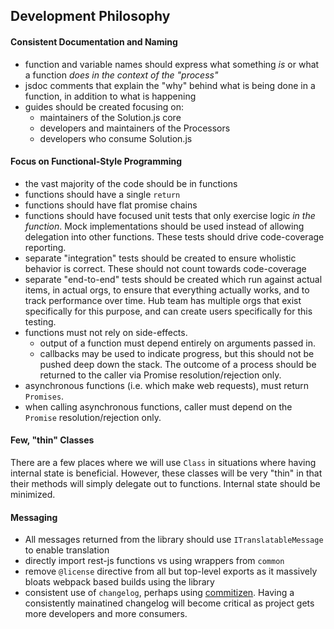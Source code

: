 ## Development Philosophy

#### Consistent Documentation and Naming
- function and variable names should express what something _is_ or what a function _does_ *in the context of the "process"*
- jsdoc comments that explain the "why" behind what is being done in a function, in addition to what is happening
- guides should be created focusing on: 
    - maintainers of the Solution.js core
    - developers and maintainers of the Processors
    - developers who consume Solution.js

#### Focus on Functional-Style Programming
- the vast majority of the code should be in functions
- functions should have a single `return`
- functions should have flat promise chains
- functions should have focused unit tests that only exercise logic _in the function_. Mock implementations should be used instead of allowing delegation into other functions. These tests should drive code-coverage reporting.
- separate "integration" tests should be created to ensure wholistic behavior is correct. These should not count towards code-coverage
- separate "end-to-end" tests should be created which run against actual items, in actual orgs, to ensure that everything actually works, and to track performance over time. Hub team has multiple orgs that exist specifically for this purpose, and can create users specifically for this testing.
- functions must not rely on side-effects. 
    - output of a function must depend entirely on arguments passed in.
    - callbacks may be used to indicate progress, but this should not be pushed deep down the stack. The outcome of a process should be returned to the caller via Promise resolution/rejection only.
- asynchronous functions (i.e. which make web requests), must return `Promises`.
- when calling asynchronous functions, caller must depend on the `Promise` resolution/rejection only.

#### Few, "thin" Classes
There are a few places where we will use `Class` in situations where having internal state is beneficial. However, these classes will be very "thin" in that their methods will simply delegate out to functions. Internal state should be minimized.


#### Messaging
- All messages returned from the library should use `ITranslatableMessage` to enable translation
- directly import rest-js functions vs using wrappers from `common`
- remove `@license` directive from all but top-level exports as it massively bloats webpack based builds using the library
- consistent use of `changelog`, perhaps using [commitizen](https://github.com/commitizen/cz-cli). Having a consistently mainatined changelog will become critical as project gets more developers and more consumers.